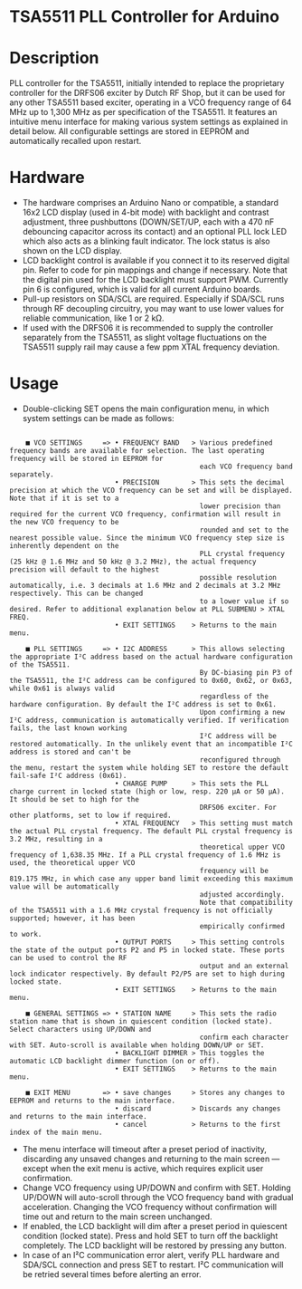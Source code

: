 # TSA5511 PLL Controller for Arduino

# Description
PLL controller for the TSA5511, initially intended to replace the proprietary controller for the DRFS06 exciter by Dutch RF Shop, but it can be used for any other TSA5511 based exciter, operating in a VCO frequency range of 64 MHz up to 1,300 MHz as per specification of the TSA5511.
It features an intuitive menu interface for making various system settings as explained in detail below. All configurable settings are stored in EEPROM and automatically recalled upon restart.

# Hardware
- The hardware comprises an Arduino Nano or compatible, a standard 16x2 LCD display (used in 4-bit mode) with backlight and contrast adjustment, three pushbuttons (DOWN/SET/UP, each with a 470 nF debouncing capacitor across its contact) and an optional PLL lock LED which also acts as a blinking fault indicator. The lock status is also shown on the LCD display.
- LCD backlight control is available if you connect it to its reserved digital pin. Refer to code for pin mappings and change if necessary. Note that the digital pin used for the LCD backlight must support PWM. Currently pin 6 is configured, which is valid for all current Arduino boards.
- Pull-up resistors on SDA/SCL are required. Especially if SDA/SCL runs through RF decoupling circuitry, you may want to use lower values for reliable communication, like 1 or 2 kΩ.
- If used with the DRFS06 it is recommended to supply the controller separately from the TSA5511, as slight voltage fluctuations on the TSA5511 supply rail may cause a few ppm XTAL frequency deviation.

# Usage
- Double-clicking SET opens the main configuration menu, in which system settings can be made as follows:
```text

    ■ VCO SETTINGS     => • FREQUENCY BAND   > Various predefined frequency bands are available for selection. The last operating frequency will be stored in EEPROM for
                                               each VCO frequency band separately.
                          • PRECISION        > This sets the decimal precision at which the VCO frequency can be set and will be displayed. Note that if it is set to a
                                               lower precision than required for the current VCO frequency, confirmation will result in the new VCO frequency to be
                                               rounded and set to the nearest possible value. Since the minimum VCO frequency step size is inherently dependent on the
                                               PLL crystal frequency (25 kHz @ 1.6 MHz and 50 kHz @ 3.2 MHz), the actual frequency precision will default to the highest
                                               possible resolution automatically, i.e. 3 decimals at 1.6 MHz and 2 decimals at 3.2 MHz respectively. This can be changed
                                               to a lower value if so desired. Refer to additional explanation below at PLL SUBMENU > XTAL FREQ.
                          • EXIT SETTINGS    > Returns to the main menu.

    ■ PLL SETTINGS     => • I2C ADDRESS      > This allows selecting the appropriate I²C address based on the actual hardware configuration of the TSA5511.
                                               By DC-biasing pin P3 of the TSA5511, the I²C address can be configured to 0x60, 0x62, or 0x63, while 0x61 is always valid
                                               regardless of the hardware configuration. By default the I²C address is set to 0x61.
                                               Upon confirming a new I²C address, communication is automatically verified. If verification fails, the last known working
                                               I²C address will be restored automatically. In the unlikely event that an incompatible I²C address is stored and can't be
                                               reconfigured through the menu, restart the system while holding SET to restore the default fail-safe I²C address (0x61). 
                          • CHARGE PUMP      > This sets the PLL charge current in locked state (high or low, resp. 220 µA or 50 µA). It should be set to high for the 
                                               DRFS06 exciter. For other platforms, set to low if required.
                          • XTAL FREQUENCY   > This setting must match the actual PLL crystal frequency. The default PLL crystal frequency is 3.2 MHz, resulting in a
                                               theoretical upper VCO frequency of 1,638.35 MHz. If a PLL crystal frequency of 1.6 MHz is used, the theoretical upper VCO
                                               frequency will be 819.175 MHz, in which case any upper band limit exceeding this maximum value will be automatically
                                               adjusted accordingly.
                                               Note that compatibility of the TSA5511 with a 1.6 MHz crystal frequency is not officially supported; however, it has been
                                               empirically confirmed to work.
                          • OUTPUT PORTS     > This setting controls the state of the output ports P2 and P5 in locked state. These ports can be used to control the RF
                                               output and an external lock indicator respectively. By default P2/P5 are set to high during locked state.
                          • EXIT SETTINGS    > Returns to the main menu.

    ■ GENERAL SETTINGS => • STATION NAME     > This sets the radio station name that is shown in quiescent condition (locked state). Select characters using UP/DOWN and
                                               confirm each character with SET. Auto-scroll is available when holding DOWN/UP or SET.
                          • BACKLIGHT DIMMER > This toggles the automatic LCD backlight dimmer function (on or off).
                          • EXIT SETTINGS    > Returns to the main menu. 

    ■ EXIT MENU        => • save changes     > Stores any changes to EEPROM and returns to the main interface.
                          • discard          > Discards any changes and returns to the main interface.
                          • cancel           > Returns to the first index of the main menu.

```

- The menu interface will timeout after a preset period of inactivity, discarding any unsaved changes and returning to the main screen — except when the exit menu is active, which requires explicit user confirmation.
- Change VCO frequency using UP/DOWN and confirm with SET. Holding UP/DOWN will auto-scroll through the VCO frequency band with gradual acceleration. Changing the VCO frequency without confirmation will time out and return to the main screen unchanged.
- If enabled, the LCD backlight will dim after a preset period in quiescent condition (locked state). Press and hold SET to turn off the backlight completely. The LCD backlight will be restored by pressing any button.
- In case of an I²C communication error alert, verify PLL hardware and SDA/SCL connection and press SET to restart. I²C communication will be retried several times before alerting an error.
